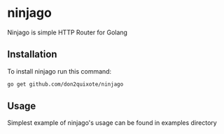 # ninjago
Ninjago is simple HTTP Router for Golang

## Installation
To install ninjago run this command:
```bash
go get github.com/don2quixote/ninjago
```

## Usage
Simplest example of ninjago's usage can be found in examples directory
